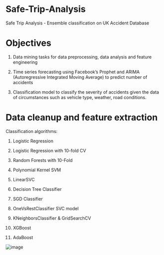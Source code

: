 # Safe-Trip-Analysis
Safe Trip Analysis - Ensemble classification on UK Accident Database


# Objectives

1) Data mining tasks for data preprocessing, data analysis and feature engineering

2) Time series forecasting using Facebook’s Prophet and ARIMA (Autoregressive Integrated Moving Average) to predict number of accidents

3) Classification model to classify the severity of accidents given the data of circumstances such as vehicle type, weather, road conditions.

# Data cleanup and feature extraction  

Classification algorithms:

1) Logistic Regression

2) Logistic Regression with 10-fold CV

3) Random Forests with 10-Fold

4) Polynomial Kernel SVM

5) LinearSVC

6) Decision Tree Classifier

7) SGD Classifier

8) OneVsRestClassifier SVC model

9) KNeighborsClassifier & GridSearchCV

10) XGBoost

11) AdaBoost

![image](https://user-images.githubusercontent.com/5762548/109412585-a9a4c780-795d-11eb-9f78-5711d5e4aa5e.png)
